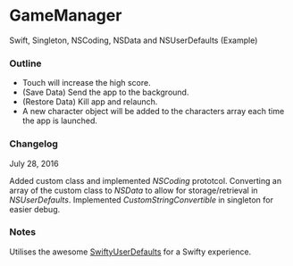 # GameManager
Swift, Singleton, NSCoding, NSData and NSUserDefaults (Example)

### Outline
* Touch will increase the high score.  
* (Save Data) Send the app to the background.
* (Restore Data) Kill app and relaunch.
* A new character object will be added to the characters array each time the app is launched.

### Changelog
July 28, 2016

Added custom class and implemented *NSCoding* prototcol.
Converting an array of the custom class to *NSData* to allow for storage/retrieval in *NSUserDefaults*.
Implemented *CustomStringConvertible* in singleton for easier debug.

### Notes
Utilises the awesome [SwiftyUserDefaults](https://github.com/radex/SwiftyUserDefaults) for a Swifty experience.
